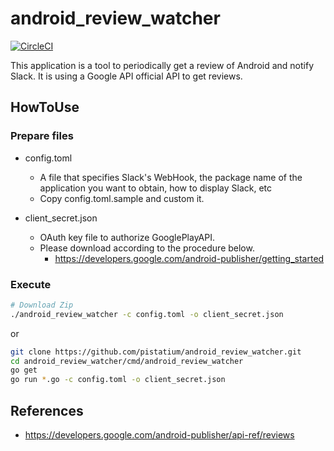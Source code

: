 # android_review_watcher

[![CircleCI](https://circleci.com/gh/pistatium/android_review_watcher/tree/master.svg?style=svg)](https://circleci.com/gh/pistatium/android_review_watcher/tree/master)

This application is a tool to periodically get a review of Android and notify Slack.
It is using a Google API official API to get reviews.


## HowToUse

### Prepare files

* config.toml
  * A file that specifies Slack's WebHook, the package name of the application you want to obtain, how to display Slack, etc
  * Copy config.toml.sample and custom it.
  
* client_secret.json
  * OAuth key file to authorize GooglePlayAPI.
  * Please download according to the procedure below.
     * https://developers.google.com/android-publisher/getting_started

### Execute

```bash
# Download Zip 
./android_review_watcher -c config.toml -o client_secret.json
```

or

```bash
git clone https://github.com/pistatium/android_review_watcher.git
cd android_review_watcher/cmd/android_review_watcher
go get
go run *.go -c config.toml -o client_secret.json
```

## References
* https://developers.google.com/android-publisher/api-ref/reviews
